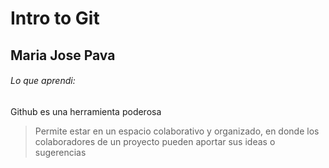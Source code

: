# Intro to Git
## Maria Jose Pava
###### Lo que aprendi:   

Github es una herramienta poderosa

> Permite estar en un espacio colaborativo y organizado, en donde los colaboradores de un proyecto pueden aportar sus ideas o sugerencias
